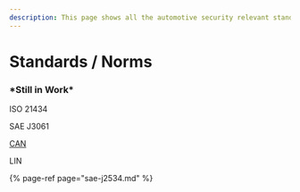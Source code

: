 ```yaml
---
description: This page shows all the automotive security relevant standards and norms.
---
```


# Standards / Norms

### \***Still in Work**\*

ISO 21434

SAE J3061

[CAN](can/)

LIN

{% page-ref page="sae-j2534.md" %}







